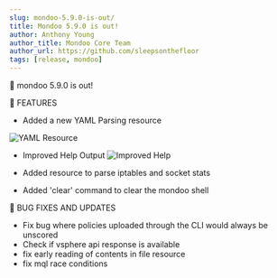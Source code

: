 ```yaml
---
slug: mondoo-5.9.0-is-out/
title: Mondoo 5.9.0 is out!
author: Anthony Young
author_title: Mondoo Core Team
author_url: https://github.com/sleepsonthefloor
tags: [release, mondoo]
---
```


🥳 mondoo 5.9.0 is out!

🎉 FEATURES

- Added a new YAML Parsing resource

![YAML Resource](/img/releases/2021-10-12-mondoo-5.9.0-is-out/yaml_resource.png)

- Improved Help Output
  ![Improved Help](/img/releases/2021-10-12-mondoo-5.9.0-is-out/improved_help.png)

- Added resource to parse iptables and socket stats
- Added 'clear' command to clear the mondoo shell

🐛 BUG FIXES AND UPDATES

- Fix bug where policies uploaded through the CLI would always be unscored
- Check if vsphere api response is available
- fix early reading of contents in file resource
- fix mql race conditions
